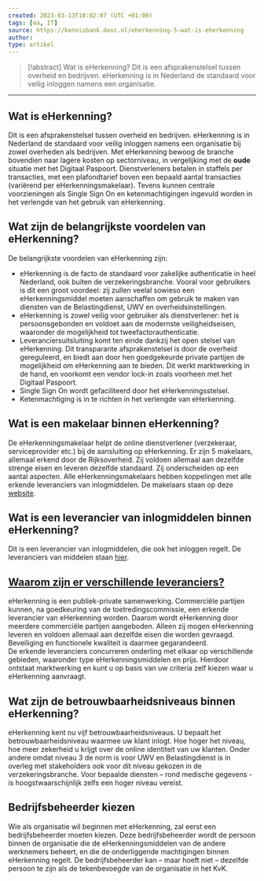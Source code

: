```yaml
---
created: 2023-03-13T10:02:07 (UTC +01:00)
tags: [ea, IT]
source: https://kennisbank.dexc.nl/eherkenning-5-wat-is-eherkenning
author: 
type: artikel
---
```



> [!abstract]
> Wat is eHerkenning? Dit is een afsprakenstelsel tussen overheid en bedrijven. eHerkenning is in Nederland de standaard voor veilig inloggen namens een organisatie.

---


## Wat is eHerkenning?
Dit is een afsprakenstelsel tussen overheid en bedrijven. eHerkenning is in Nederland de standaard voor veilig inloggen namens een organisatie bij zowel overheden als bedrijven. Met eHerkenning bewoog de branche bovendien naar lagere kosten op sectorniveau, in vergelijking met de **oude** situatie met het Digitaal Paspoort. Dienstverleners betalen in staffels per transacties, met een plafondtarief boven een bepaald aantal transacties (variërend per eHerkenningsmakelaar). Tevens kunnen centrale voorzieningen als Single Sign On en ketenmachtigingen ingevuld worden in het verlengde van het gebruik van eHerkenning.

## Wat zijn de belangrijkste voordelen van eHerkenning?
De belangrijkste voordelen van eHerkenning zijn:

-   eHerkenning is de facto de standaard voor zakelijke authenticatie in heel Nederland, ook buiten de verzekeringsbranche. Vooral voor gebruikers is dit een groot voordeel: zij zullen veelal sowieso een eHerkenningsmiddel moeten aanschaffen om gebruik te maken van diensten van de Belastingdienst, UWV en overheidsinstellingen. 
-   eHerkenning is zowel veilig voor gebruiker als dienstverlener: het is persoonsgebonden en voldoet aan de modernste veiligheidseisen, waaronder de mogelijkheid tot tweefactorauthenticatie.
-   Leveranciersuitsluiting komt ten einde dankzij het open stelsel van eHerkenning. Dit transparante afsprakenstelsel is door de overheid gereguleerd, en biedt aan door hen goedgekeurde private partijen de mogelijkheid om eHerkenning aan te bieden. Dit werkt marktwerking in de hand, en voorkomt een vendor lock-in zoals voorheen met het Digitaal Paspoort.
-   Single Sign On wordt gefaciliteerd door het eHerkenningsstelsel.
-   Ketenmachtiging is in te richten in het verlengde van eHerkenning.

  
## Wat is een makelaar binnen eHerkenning?
De eHerkenningsmakelaar helpt de online dienstverlener (verzekeraar, serviceprovider etc.) bij de aansluiting op eHerkenning. Er zijn 5 makelaars, allemaal erkend door de Rijksoverheid. Zij voldoen allemaal aan dezelfde strenge eisen en leveren dezelfde standaard. Zij onderscheiden op een aantal aspecten. Alle eHerkenningsmakelaars hebben koppelingen met alle erkende leveranciers van inlogmiddelen. De makelaars staan op deze [website](https://www.eherkenning.nl/nl/contact#eherkenningsmakelaars).  

## Wat is een leverancier van inlogmiddelen binnen eHerkenning?
Dit is een leverancier van inlogmiddelen, die ook het inloggen regelt. De leveranciers van middelen staan [hier](https://www.eherkenning.nl/leveranciersoverzicht).  

## [Waarom zijn er verschillende leveranciers?](https://www.eherkenning.nl/vraag-antwoord)
eHerkenning is een publiek-private samenwerking. Commerciële partijen kunnen, na goedkeuring van de toetredingscommissie, een erkende leverancier van eHerkenning worden. Daarom wordt eHerkenning door meerdere commerciële partijen aangeboden. Alleen zij mogen eHerkenning leveren en voldoen allemaal aan dezelfde eisen die worden gevraagd. Beveiliging en functionele kwaliteit is daarmee gegarandeerd.  
De erkende leveranciers concurreren onderling met elkaar op verschillende gebieden, waaronder type eHerkenningsmiddelen en prijs. Hierdoor ontstaat marktwerking en kunt u op basis van uw criteria zelf kiezen waar u eHerkenning aanvraagt.
## Wat zijn de betrouwbaarheidsniveaus binnen eHerkenning?
eHerkenning kent nu vijf betrouwbaarheidsniveaus. U bepaalt het betrouwbaarheidsniveau waarmee uw klant inlogt. Hoe hoger het niveau, hoe meer zekerheid u krijgt over de online identiteit van uw klanten. Onder andere omdat niveau 3 de norm is voor UWV en Belastingdienst is in overleg met stakeholders ook voor dit niveau gekozen in de verzekeringsbranche. Voor bepaalde diensten – rond medische gegevens - is hoogstwaarschijnlijk zelfs een hoger niveau vereist.

## Bedrijfsbeheerder kiezen
Wie als organisatie wil beginnen met eHerkenning, zal eerst een bedrijfsbeheerder moeten kiezen. Deze bedrijfsbeheerder wordt de persoon binnen de organisatie die de eHerkenningsmiddelen van de andere werknemers beheert, en die de onderliggende machtigingen binnen eHerkenning regelt. De bedrijfsbeheerder kan – maar hoeft niet – dezelfde persoon te zijn als de tekenbevoegde van de organisatie in het KvK.
